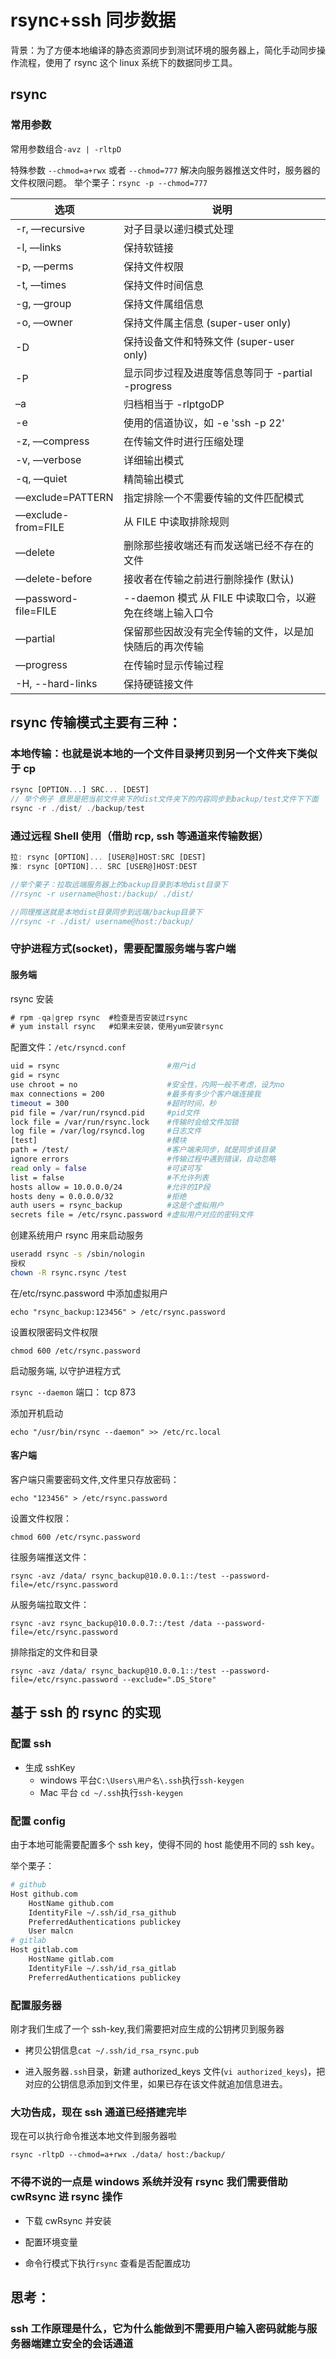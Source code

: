 # rsync+ssh 同步数据

背景：为了方便本地编译的静态资源同步到测试环境的服务器上，简化手动同步操作流程，使用了 rsync 这个 linux 系统下的数据同步工具。

## rsync

### 常用参数

常用参数组合`-avz | -rltpD`

特殊参数 `--chmod=a+rwx` 或者 `--chmod=777` 解决向服务器推送文件时，服务器的文件权限问题。
举个栗子：`rsync -p --chmod=777`

| 选项                 | 说明                                                     |
| -------------------- | -------------------------------------------------------- |
| -r, ––recursive      | 对子目录以递归模式处理                                   |
| -l, ––links          | 保持软链接                                               |
| -p, ––perms          | 保持文件权限                                             |
| -t, ––times          | 保持文件时间信息                                         |
| -g, ––group          | 保持文件属组信息                                         |
| -o, ––owner          | 保持文件属主信息 (super-user only)                       |
| -D                   | 保持设备文件和特殊文件 (super-user only)                 |
| -P                   | 显示同步过程及进度等信息等同于 -partial -progress        |
| –a                   | 归档相当于 -rlptgoDP                                     |
| -e                   | 使用的信道协议，如 -e 'ssh -p 22'                        |
| -z, ––compress       | 在传输文件时进行压缩处理                                 |
| -v, ––verbose        | 详细输出模式                                             |
| -q, ––quiet          | 精简输出模式                                             |
| ––exclude=PATTERN    | 指定排除一个不需要传输的文件匹配模式                     |
| ––exclude-from=FILE  | 从 FILE 中读取排除规则                                   |
| ––delete             | 删除那些接收端还有而发送端已经不存在的文件               |
| ––delete-before      | 接收者在传输之前进行删除操作 (默认)                      |
| ––password-file=FILE | --daemon 模式 从 FILE 中读取口令，以避免在终端上输入口令 |
| ––partial            | 保留那些因故没有完全传输的文件，以是加快随后的再次传输   |
| ––progress           | 在传输时显示传输过程                                     |
| -H, --hard-links     | 保持硬链接文件                                           |

## rsync 传输模式主要有三种：

### 本地传输：也就是说本地的一个文件目录拷贝到另一个文件夹下类似于 cp

```js
rsync [OPTION...] SRC... [DEST]
// 举个例子 意思是把当前文件夹下的dist文件夹下的内容同步到backup/test文件下下面
rsync -r ./dist/ ./backup/test
```

### 通过远程 Shell 使用（借助 rcp, ssh 等通道来传输数据）

```js
拉: rsync [OPTION]... [USER@]HOST:SRC [DEST]
推: rsync [OPTION]... SRC [USER@]HOST:DEST

//举个栗子：拉取远端服务器上的backup目录到本地dist目录下
//rsync -r username@host:/backup/ ./dist/

//同理推送就是本地dist目录同步到远端/backup目录下
//rsync -r ./dist/ username@host:/backup/
```

### 守护进程方式(socket)，需要配置服务端与客户端

#### 服务端

rsync 安装

```js
# rpm -qa|grep rsync  #检查是否安装过rsync
# yum install rsync   #如果未安装，使用yum安装rsync
```

配置文件：`/etc/rsyncd.conf`

```bash
uid = rsync                        #用户id
gid = rsync
use chroot = no                    #安全性，内网一般不考虑，设为no
max connections = 200              #最多有多少个客户端连接我
timeout = 300                      #超时时间，秒
pid file = /var/run/rsyncd.pid     #pid文件
lock file = /var/run/rsync.lock    #传输时会给文件加锁
log file = /var/log/rsyncd.log     #日志文件
[test]                             #模块
path = /test/                      #客户端来同步，就是同步该目录
ignore errors                      #传输过程中遇到错误，自动忽略
read only = false                  #可读可写
list = false                       #不允许列表
hosts allow = 10.0.0.0/24          #允许的IP段
hosts deny = 0.0.0.0/32            #拒绝
auth users = rsync_backup          #这是个虚拟用户
secrets file = /etc/rsync.password #虚拟用户对应的密码文件
```

创建系统用户 rsync 用来启动服务

```bash
useradd rsync -s /sbin/nologin
授权
chown -R rsync.rsync /test
```

在/etc/rsync.password 中添加虚拟用户

`echo "rsync_backup:123456" > /etc/rsync.password`

设置权限密码文件权限

`chmod 600 /etc/rsync.password`

启动服务端, 以守护进程方式

`rsync --daemon` 端口： tcp 873

添加开机启动

`echo "/usr/bin/rsync --daemon" >> /etc/rc.local`

#### 客户端

客户端只需要密码文件,文件里只存放密码：

`echo "123456" > /etc/rsync.password`

设置文件权限：

`chmod 600 /etc/rsync.password`

往服务端推送文件：

`rsync -avz /data/ rsync_backup@10.0.0.1::/test --password-file=/etc/rsync.password`

从服务端拉取文件：

`rsync -avz rsync_backup@10.0.0.7::/test /data --password-file=/etc/rsync.password`

排除指定的文件和目录

`rsync -avz /data/ rsync_backup@10.0.0.1::/test --password-file=/etc/rsync.password --exclude=".DS_Store"`

## 基于 ssh 的 rsync 的实现

### 配置 ssh

- 生成 sshKey
  - windows 平台`C:\Users\用户名\.ssh`执行`ssh-keygen`
  - Mac 平台 `cd ~/.ssh`执行`ssh-keygen`

### 配置 config

由于本地可能需要配置多个 ssh key，使得不同的 host 能使用不同的 ssh key。

举个栗子：

```bash
# github
Host github.com
    HostName github.com
    IdentityFile ~/.ssh/id_rsa_github
    PreferredAuthentications publickey
    User malcn
# gitlab
Host gitlab.com
    HostName gitlab.com
    IdentityFile ~/.ssh/id_rsa_gitlab
    PreferredAuthentications publickey

```

### 配置服务器

刚才我们生成了一个 ssh-key,我们需要把对应生成的公钥拷贝到服务器

- 拷贝公钥信息`cat ~/.ssh/id_rsa_rsync.pub`

- 进入服务器`.ssh`目录，新建 authorized_keys 文件(`vi authorized_keys`)，把对应的公钥信息添加到文件里，如果已存在该文件就追加信息进去。

### 大功告成，现在 ssh 通道已经搭建完毕

现在可以执行命令推送本地文件到服务器啦

`rsync -rltpD --chmod=a+rwx ./data/ host:/backup/`

### 不得不说的一点是 windows 系统并没有 rsync 我们需要借助 cwRsync 进 rsync 操作

- 下载 cwRsync 并安装

- 配置环境变量

- 命令行模式下执行`rsync` 查看是否配置成功

## 思考：

### ssh 工作原理是什么，它为什么能做到不需要用户输入密码就能与服务器端建立安全的会话通道
